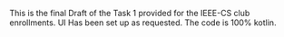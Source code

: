 This is the final Draft of the Task 1 provided for the IEEE-CS club enrollments.
UI Has been set up as requested. The code is 100% kotlin.
